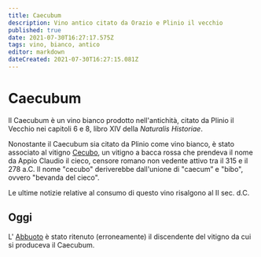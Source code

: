 ```yaml
---
title: Caecubum
description: Vino antico citato da Orazio e Plinio il vecchio
published: true
date: 2021-07-30T16:27:17.575Z
tags: vino, bianco, antico
editor: markdown
dateCreated: 2021-07-30T16:27:15.081Z
---
```


# Caecubum

Il Caecubum è un vino bianco prodotto nell'antichità, citato da Plinio il Vecchio nei capitoli 6 e 8, libro XIV della *Naturalis Historiae*. 

Nonostante il Caecubum sia citato da Plinio come vino bianco, è stato associato al vitigno [Cecubo](/vitigni/bacca-nera/cecubo), un vitigno a bacca rossa che prendeva il nome da Appio Claudio il cieco, censore romano non vedente attivo tra il 315 e il 278 a.C. Il nome "cecubo" deriverebbe dall'unione di "caecum” e "bibo", ovvero "bevanda del cieco".

Le ultime notizie relative al consumo di questo vino risalgono al II sec. d.C.

## Oggi
L' [Abbuoto](/vitigni/bacca-nera/abbuoto) è stato ritenuto (erroneamente) il discendente del vitigno da cui si produceva il Caecubum.  